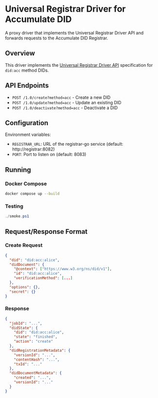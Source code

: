 # Universal Registrar Driver for Accumulate DID

A proxy driver that implements the Universal Registrar Driver API and forwards requests to the Accumulate DID Registrar.

## Overview

This driver implements the [Universal Registrar Driver API](https://github.com/decentralized-identity/universal-registrar) specification for `did:acc` method DIDs.

## API Endpoints

- `POST /1.0/create?method=acc` - Create a new DID
- `POST /1.0/update?method=acc` - Update an existing DID
- `POST /1.0/deactivate?method=acc` - Deactivate a DID

## Configuration

Environment variables:
- `REGISTRAR_URL`: URL of the registrar-go service (default: http://registrar:8082)
- `PORT`: Port to listen on (default: 8083)

## Running

### Docker Compose
```bash
docker compose up --build
```

### Testing
```powershell
./smoke.ps1
```

## Request/Response Format

### Create Request
```json
{
  "did": "did:acc:alice",
  "didDocument": {
    "@context": ["https://www.w3.org/ns/did/v1"],
    "id": "did:acc:alice",
    "verificationMethod": [...]
  },
  "options": {},
  "secret": {}
}
```

### Response
```json
{
  "jobId": "...",
  "didState": {
    "did": "did:acc:alice",
    "state": "finished",
    "action": "create"
  },
  "didRegistrationMetadata": {
    "versionId": "...",
    "contentHash": "...",
    "txId": "..."
  },
  "didDocumentMetadata": {
    "created": "...",
    "versionId": "..."
  }
}
```